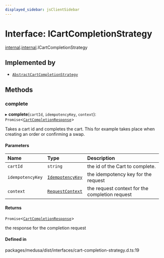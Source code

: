 ```yaml
---
displayed_sidebar: jsClientSidebar
---
```


# Interface: ICartCompletionStrategy

[internal](../modules/internal-8.md).[internal](../modules/internal-8.internal.md).ICartCompletionStrategy

## Implemented by

- [`AbstractCartCompletionStrategy`](../classes/internal-8.internal.AbstractCartCompletionStrategy.md)

## Methods

### complete

▸ **complete**(`cartId`, `idempotencyKey`, `context`): `Promise`<[`CartCompletionResponse`](../modules/internal-8.internal.md#cartcompletionresponse)\>

Takes a cart id and completes the cart. This for example takes place when
creating an order or confirming a swap.

#### Parameters

| Name | Type | Description |
| :------ | :------ | :------ |
| `cartId` | `string` | the id of the Cart to complete. |
| `idempotencyKey` | [`IdempotencyKey`](../classes/internal-8.internal.IdempotencyKey.md) | the idempotency key for the request |
| `context` | [`RequestContext`](../modules/internal-8.md#requestcontext) | the request context for the completion request |

#### Returns

`Promise`<[`CartCompletionResponse`](../modules/internal-8.internal.md#cartcompletionresponse)\>

the response for the completion request

#### Defined in

packages/medusa/dist/interfaces/cart-completion-strategy.d.ts:19
